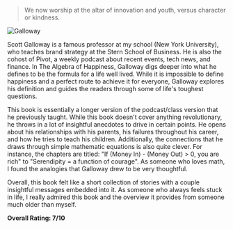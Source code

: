 
> We now worship at the altar of innovation and youth, versus character or kindness.

![Galloway](https://i.ytimg.com/vi/qMW6xgPgY4s/maxresdefault.jpg)

Scott Galloway is a famous professor at my school (New York University), who teaches brand strategy at the Stern School of Business. He is also the cohost of Pivot, a weekly podcast about recent events, tech news, and finance. In The Algebra of Happiness, Galloway digs deeper into what he defines to be the formula for a life well lived. While it is impossible to define happiness and a perfect route to achieve it for everyone, Galloway explores his definition and guides the readers through some of life's toughest questions.

This book is essentially a longer version of the podcast/class version that he previously taught. While this book doesn't cover anything revolutionary, he throws in a lot of insightful anecdotes to drive in certain points. He opens about his relationships with his parents, his failures throughout his career, and how he tries to teach his children. Additionally, the connections that he draws through simple mathematic equations is also quite clever. For instance, the chapters are titled: "If (Money In) - (Money Out) > 0, you are rich" to "Serendipity = a function of courage". As someone who loves math, I found the analogies that Galloway drew to be very thoughtful.

Overall, this book felt like a short collection of stories with a couple insightful messages embedded into it. As someone who always feels stuck in life, I really admired this book and the overview it provides from someone much older than myself.

**Overall Rating: 7/10**
